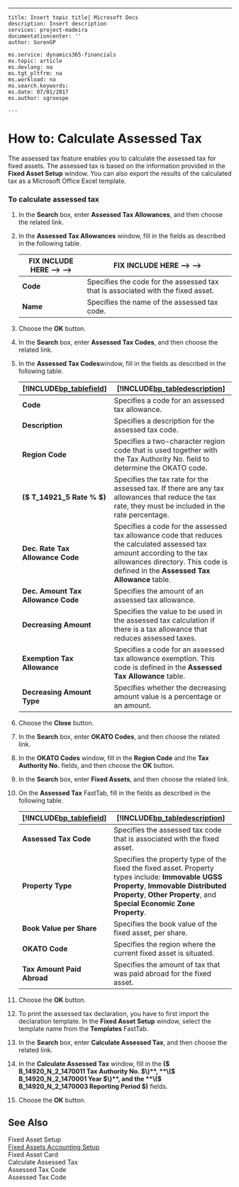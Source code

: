 ---
    title: Insert topic title| Microsoft Docs
    description: Insert description
    services: project-madeira
    documentationcenter: ''
    author: SorenGP

    ms.service: dynamics365-financials
    ms.topic: article
    ms.devlang: na
    ms.tgt_pltfrm: na
    ms.workload: na
    ms.search.keywords:
    ms.date: 07/01/2017
    ms.author: sgroespe

    ---
# How to: Calculate Assessed Tax
The assessed tax feature enables you to calculate the assessed tax for fixed assets. The assessed tax is based on the information provided in the **Fixed Asset Setup** window. You can also export the results of the calculated tax as a Microsoft Office Excel template.  
  
### To calculate assessed tax  
  
1.  In the **Search** box, enter **Assessed Tax Allowances**, and then choose the related link.  
  
2.  In the **Assessed Tax Allowances** window, fill in the fields as described in the following table.  
  
    |FIX INCLUDE HERE<!--FIX INCLUDE HERE<!--FIX INCLUDE HERE<!--[!INCLUDE[bp_tablefield](../../ApplicationDesign/includes/bp_tablefield_md.md)] --> --> -->|FIX INCLUDE HERE<!--FIX INCLUDE HERE<!--FIX INCLUDE HERE<!--[!INCLUDE[bp_tabledescription](../../ApplicationDesign/includes/bp_tabledescription_md.md)] --> --> -->|  
    |---------------------------------|---------------------------------------|  
    |**Code**|Specifies the code for the assessed tax that is associated with the fixed asset.|  
    |**Name**|Specifies the name of the assessed tax code.|  
  
3.  Choose the **OK** button.  
  
4.  In the **Search** box, enter **Assessed Tax Codes**, and then choose the related link.  
  
5.  In the **Assessed Tax Codes**window, fill in the fields as described in the following table.  
  
    |[!INCLUDE[bp_tablefield](../../ApplicationDesign/includes/bp_tablefield_md.md)]|[!INCLUDE[bp_tabledescription](../../ApplicationDesign/includes/bp_tabledescription_md.md)]|  
    |---------------------------------|---------------------------------------|  
    |**Code**|Specifies a code for an assessed tax allowance.|  
    |**Description**|Specifies a description for the assessed tax code.|  
    |**Region Code**|Specifies a two\-character region code that is used together with the Tax Authority No. field to determine the OKATO code.|  
    |**\($ T\_14921\_5 Rate % $\)**|Specifies the tax rate for the assessed tax. If there are any tax allowances that reduce the tax rate, they must be included in the rate percentage.|  
    |**Dec. Rate Tax Allowance Code**|Specifies a code for the assessed tax allowance code that reduces the calculated assessed tax amount according to the tax allowances directory. This code is defined in the **Assessed Tax Allowance** table.|  
    |**Dec. Amount Tax Allowance Code**|Specifies the amount of an assessed tax allowance.|  
    |**Decreasing Amount**|Specifies the value to be used in the assessed tax calculation if there is a tax allowance that reduces assessed taxes.|  
    |**Exemption Tax Allowance**|Specifies a code for an assessed tax allowance exemption. This code is defined in the **Assessed Tax Allowance** table.|  
    |**Decreasing Amount Type**|Specifies whether the decreasing amount value is a percentage or an amount.|  
  
6.  Choose the **Close** button.  
  
7.  In the **Search** box, enter **OKATO Codes**, and then choose the related link.  
  
8.  In the **OKATO Codes** window, fill in the **Region Code** and the **Tax Authority No.** fields, and then choose the **OK** button.  
  
9. In the **Search** box, enter **Fixed Assets**, and then choose the related link.  
  
10. On the **Assessed Tax** FastTab, fill in the fields as described in the following table.  
  
    |[!INCLUDE[bp_tablefield](../../ApplicationDesign/includes/bp_tablefield_md.md)]|[!INCLUDE[bp_tabledescription](../../ApplicationDesign/includes/bp_tabledescription_md.md)]|  
    |---------------------------------|---------------------------------------|  
    |**Assessed Tax Code**|Specifies the assessed tax code that is associated with the fixed asset.|  
    |**Property Type**|Specifies the property type of the fixed the fixed asset. Property types include: **Immovable UGSS Property**, **Immovable Distributed Property**, **Other Property**, and **Special Economic Zone Property**.|  
    |**Book Value per Share**|Specifies the book value of the fixed asset, per share.|  
    |**OKATO Code**|Specifies the region where the current fixed asset is situated.|  
    |**Tax Amount Paid Abroad**|Specifies the amount of tax that was paid abroad for the fixed asset.|  
  
11. Choose the **OK** button.  
  
12. To print the assessed tax declaration, you have to first import the declaration template. In the **Fixed Asset Setup** window, select the template name from the **Templates** FastTab.  
  
13. In the **Search** box, enter **Calculate Assessed Tax**, and then choose the related link.  
  
14. In the **Calculate Assessed Tax** window, fill in the **\($ B\_14920\_N\_2\_1470011 Tax Authority No. $\)**, **\($ B\_14920\_N\_2\_1470001 Year $\)**, and the **\($ B\_14920\_N\_2\_1470003 Reporting Period $\)** fields.  
  
15. Choose the **OK** button.  
  
## See Also  
 Fixed Asset Setup   
 [Fixed Assets Accounting Setup](../../Finance/fixed-assets-accounting-setup.md)   
 Fixed Asset Card   
 Calculate Assessed Tax   
 Assessed Tax Code   
 Assessed Tax Code